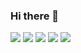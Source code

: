 ### Hi there 👋

![](https://github-profile-summary-cards.vercel.app/api/cards/profile-details?username=kafeg&theme=github)
![](https://github-profile-summary-cards.vercel.app/api/cards/repos-per-language?username=kafeg&theme=github)
![](https://github-profile-summary-cards.vercel.app/api/cards/most-commit-language?username=kafeg&theme=github)
![](https://github-profile-summary-cards.vercel.app/api/cards/stats?username=kafeg&theme=github)
![](https://github-profile-summary-cards.vercel.app/api/cards/productive-time?username=kafeg&theme=github)

<!--
**kafeg/kafeg** is a ✨ _special_ ✨ repository because its `README.md` (this file) appears on your GitHub profile.

Here are some ideas to get you started:

- 🔭 I’m currently working on ...
- 🌱 I’m currently learning ...
- 👯 I’m looking to collaborate on ...
- 🤔 I’m looking for help with ...
- 💬 Ask me about ...
- 📫 How to reach me: ...
- 😄 Pronouns: ...
- ⚡ Fun fact: ...
-->
